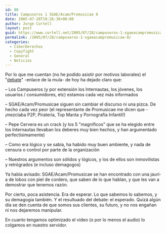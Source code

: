 ```yaml
---
id: 88
title: Campuseros 1 SGAE/Acam/Promusicae 0
date: 2005-07-28T19:26:30+00:00
author: Jorge Cortell
layout: post
guid: https://www.cortell.net/2005/07/28/campuseros-1-sgaeacampromusicae-0/
permalink: /2005/07/28/campuseros-1-sgaeacampromusicae-0/
categories:
  - CiberDerechos
  - Copyfight
  - General
  - Noticias
---
```

Por lo que me cuentan (no he podido asistir por motivos laborales) el "[debate](//|file|farrecp2005.wmv|869566878|B13B9551A7BC164A2BE54BC0B04073EC|h=L4MNPEGYPXEACY5CHOFVDM4GF3S3MW2J|/)" -enlace de la mula- de hoy ha dejado claro que:

– Los Campuseros (y por extensión los Internautas, los jóvenes, los usuarios / consumidores, etc) estamos cada vez más informados
  
– SGAE/Acam/Promusicae siguen sin cambiar el discurso ni una pizca. De hecho cada vez peor (el representante de Promusicae me dicen que -¡mezclaba P2P, Piraterí­a, Top Manta y Pornografí­a Infantil!)
  
– Pepe Cervera es un crack (y los 5 "magní­ficos" que se ha elegido entre los Internautas llevaban los deberes muy bien hechos, y han argumentado perfectí­simamente)
  
– Como era lógico y se sabí­a, ha habido muy buen ambiente, y nada de censura o control por parte de la organización
  
– Nuestros argumentos son sólidos y lógicos, y los de ellos son inmovilistas y retrógrados (e incluso demagogos)

Ya habí­a avisado: SGAE/Acam/Promusicae se han encontrado con una jaurí­a de lobos con piel de cordero, que saben de lo que hablan, y que les van a demostrar que tenemos razón.

Por cierto, poca asistencia. Era de esperar. Lo que sabemos lo sabemos, y su demagogia también. Y el resultuado del debate: el esperado. Quizá algún dí­a se den cuenta de que somos sus clientes, su futuro, y no nos engañan ni nos dejaremos manipular.

En cuanto tengamos optimizado el ví­deo (o por lo menos el audio) lo colgamos en nuestro servidor.
